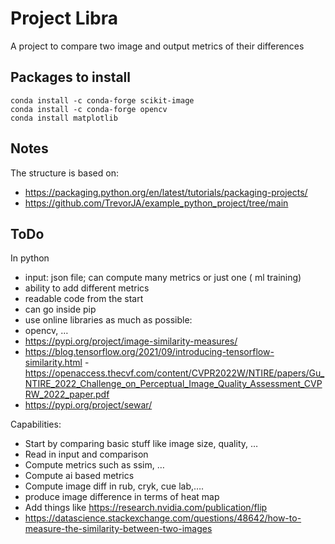 # Project Libra

A project to compare two image and output metrics of their differences

## Packages to install

```
conda install -c conda-forge scikit-image
conda install -c conda-forge opencv
conda install matplotlib
```

## Notes

The structure is based on:

- https://packaging.python.org/en/latest/tutorials/packaging-projects/
- https://github.com/TrevorJA/example_python_project/tree/main


## ToDo
In python
- input: json file; can compute many metrics or just one ( ml training)
- ability to add different metrics
- readable code from the start
- can go inside pip
- use online libraries as much as possible:
 - opencv, …
 - https://pypi.org/project/image-similarity-measures/
 - https://blog.tensorflow.org/2021/09/introducing-tensorflow-similarity.html
 -https://openaccess.thecvf.com/content/CVPR2022W/NTIRE/papers/Gu_NTIRE_2022_Challenge_on_Perceptual_Image_Quality_Assessment_CVPRW_2022_paper.pdf
 - https://pypi.org/project/sewar/

Capabilities:
- Start by comparing basic stuff like image size, quality, …
- Read in input and comparison
- Compute metrics such as ssim, …
- Compute ai based metrics
- Compute image diff in rub, cryk, cue lab,….
- produce image difference in terms of heat map
- Add things like https://research.nvidia.com/publication/flip
- https://datascience.stackexchange.com/questions/48642/how-to-measure-the-similarity-between-two-images
